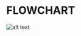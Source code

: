 # FLOWCHART

![alt text](https://github.com/sukanyadeka/Calendar/blob/master/6_ImagesAndVideos/Flowchart_calendar.png)